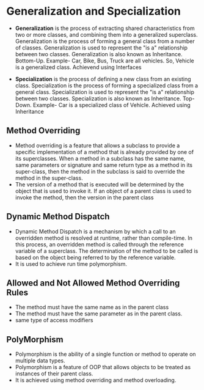 # Generalization and Specialization

- **Generalization** is the process of extracting shared characteristics from two or more classes, and combining them into a generalized superclass. Generalization is the process of forming a general class from a number of classes. Generalization is used to represent the "is a" relationship between two classes. Generalization is also known as Inheritance.
Bottom-Up.
Example- Car, Bike, Bus, Truck are all vehicles. So, Vehicle is a generalized class.
Achievend using Interfaces


- **Specialization** is the process of defining a new class from an existing class. Specialization is the process of forming a specialized class from a general class. Specialization is used to represent the "is a" relationship between two classes. Specialization is also known as Inheritance.
Top-Down.
Example- Car is a specialized class of Vehicle.
Achieved using Inheritance

## Method Overriding
- Method overriding is a feature that allows a subclass to provide a specific implementation of a method that is already provided by one of its superclasses. When a method in a subclass has the same name, same parameters or signature and same return type as a method in its super-class, then the method in the subclass is said to override the method in the super-class.
- The version of a method that is executed will be determined by the object that is used to invoke it. If an object of a parent class is used to invoke the method, then the version in the parent class


## Dynamic Method Dispatch
- Dynamic Method Dispatch is a mechanism by which a call to an overridden method is resolved at runtime, rather than compile-time. In this process, an overridden method is called through the reference variable of a superclass. The determination of the method to be called is based on the object being referred to by the reference variable.
- It is used to achieve run time polymorphism.


## Allowed and Not Allowed Method Overriding Rules
- The method must have the same name as in the parent class
- The method must have the same parameter as in the parent class.
- same type of access modifiers

## PolyMorphism
- Polymorphism is the ability of a single function or method to operate on multiple data types.
- Polymorphism is a feature of OOP that allows objects to be treated as instances of their parent class.
- It is achieved using method overriding and method overloading.